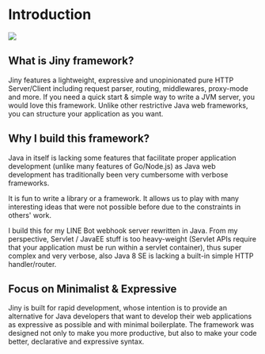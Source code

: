 # Introduction

![](https://i.imgur.com/viYCs8l.png)

## What is Jiny framework?
Jiny features a lightweight, expressive and unopinionated pure HTTP Server/Client including request parser, routing, middlewares, proxy-mode and more. If you need a quick start & simple way to write a JVM server, you would love this framework. Unlike other restrictive Java web frameworks, you can structure your application as you want.

## Why I build this framework?

Java in itself is lacking some features that facilitate proper application development (unlike many features of Go/Node.js) as Java web development has traditionally been very cumbersome with verbose frameworks.

It is fun to write a library or a framework. It allows us to play with many interesting ideas that were not possible before due to the constraints in others' work. 

I build this for my LINE Bot webhook server rewritten in Java. From my perspective, Servlet / JavaEE stuff is too heavy-weight (Servlet APIs require that your application must be run within a servlet container), thus super complex and very verbose, also Java 8 SE is lacking a built-in simple HTTP handler/router.

## Focus on Minimalist & Expressive

Jiny is built for rapid development, whose intention is to provide an alternative for Java developers that want to develop their web applications as expressive as possible and with minimal boilerplate. The framework was designed not only to make you more productive, but also to make your code better, declarative and expressive syntax.
